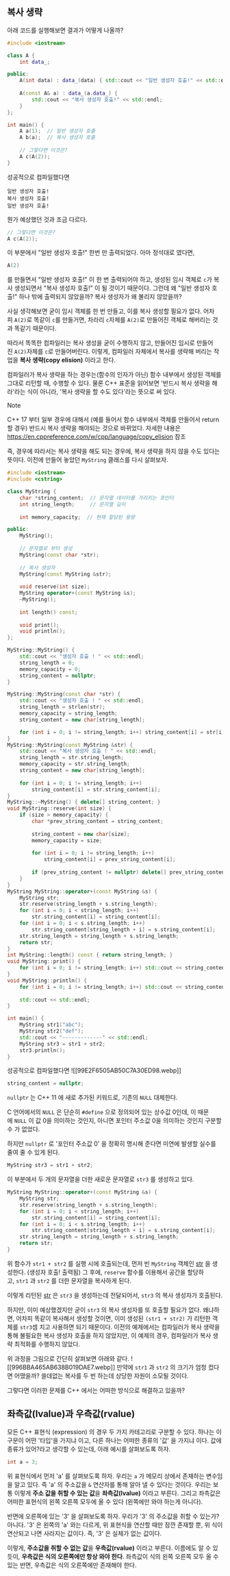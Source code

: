 ## 복사 생략

아래 코드를 실행해보면 결과가 어떻게 나올까?
```cpp
#include <iostream>

class A {
	int data_;

public:
	A(int data) : data_(data) { std::cout << "일반 생성자 호출!" << std::endl; }
	
	A(const A& a) : data_(a.data_) {
		std::cout << "복사 생성자 호출!" << std::endl;
	}
};

int main() {
	A a(1);  // 일반 생성자 호출
	A b(a);  // 복사 생성자 호출
	
	// 그렇다면 이것은?
	A c(A(2));
}
```
성공적으로 컴파일했다면
```
일반 생성자 호출!
복사 생성자 호출!
일반 생성자 호출!
```

뭔가 예상했던 것과 조금 다르다.
```cpp
// 그렇다면 이것은?
A c(A(2));
```
이 부분에서 "일반 생성자 호출!" 한번 만 출력되었다. 아마 정석대로 였다면,
```cpp
A(2)
```
를 만들면서 "일반 생성자 호출!" 이 한 번 출력되어야 하고, 생성된 임시 객체로 `c`가 복사 생성되면서 "복사 생성자 호출!" 이 될 것이기 때문이다. 그런데 왜 "일반 생성자 호출!" 하나 밖에 출력되지 않았을까? 복사 생성자가 왜 불리지 않았을까?

사실 생각해보면 굳이 임시 객체를 한 번 만들고, 이를 복사 생성할 필요가 없다. 어차피 `A(2)`로 똑같이 `c`를 만들거면, 차라리 `c`자체를 `A(2)`로 만들어진 객체로 해버리는 것과 똑같기 때문이다.

따라서 똑똑한 컴파일러는 복사 생성을 굳이 수행하지 않고, 만들어진 임시로 만들어진 `A(2)`자체를 `c`로 만들어버린다. 이렇게, 컴파일러 자체에서 복사를 생략해 버리는 작업을 **복사 생략(copy elision)** 이라고 한다.

컴파일러가 복사 생략을 하는 경우는(함수의 인자가 아닌) 함수 내부에서 생성된 객체를 그대로 리턴할 때, 수행할 수 있다. 물론 C++ 표준을 읽어보면 '반드시 복사 생략을 해라'라는 식이 아니라, '복사 생략을 할 수도 있다'라는 뜻으로 써 있다.
> [!note]
> C++ 17 부터 일부 경우에 대해서 (예를 들어서 함수 내부에서 객체를 만들어서 return 할 경우) 반드시 복사 생략을 해야되는 것으로 바뀌었다. 자세한 내용은 https://en.cppreference.com/w/cpp/language/copy_elision 참조

즉, 경우에 따라서는 복사 생략을 해도 되는 경우에, 복사 생략을 하지 않을 수도 있다는 뜻이다.
이전에 만들어 놓았던 `MyString` 클래스를 다시 살펴보자.
```cpp
#include <iostream>
#include <cstring>

class MyString {
	char *string_content;  // 문자열 데이터를 가리키는 포인터
	int string_length;     // 문자열 길이
	
	int memory_capacity;  // 현재 할당된 용량

public:
	MyString();
	
	// 문자열로 부터 생성
	MyString(const char *str);
	
	// 복사 생성자
	MyString(const MyString &str);
	
	void reserve(int size);
	MyString operator+(const MyString &s);
	~MyString();
	
	int length() const;
	
	void print();
	void println();
};

MyString::MyString() {
	std::cout << "생성자 호출 ! " << std::endl;
	string_length = 0;
	memory_capacity = 0;
	string_content = nullptr;
}

MyString::MyString(const char *str) {
	std::cout << "생성자 호출 ! " << std::endl;
	string_length = strlen(str);
	memory_capacity = string_length;
	string_content = new char[string_length];

	for (int i = 0; i != string_length; i++) string_content[i] = str[i];
}
MyString::MyString(const MyString &str) {
	std::cout << "복사 생성자 호출 ! " << std::endl;
	string_length = str.string_length;
	memory_capacity = str.string_length;
	string_content = new char[string_length];
	
	for (int i = 0; i != string_length; i++)
		string_content[i] = str.string_content[i];
}
MyString::~MyString() { delete[] string_content; }
void MyString::reserve(int size) {
	if (size > memory_capacity) {
		char *prev_string_content = string_content;
		
		string_content = new char[size];
		memory_capacity = size;
		
		for (int i = 0; i != string_length; i++)
			string_content[i] = prev_string_content[i];
		
		if (prev_string_content != nullptr) delete[] prev_string_content;
	}
}
MyString MyString::operator+(const MyString &s) {
	MyString str;
	str.reserve(string_length + s.string_length);
	for (int i = 0; i < string_length; i++)
		str.string_content[i] = string_content[i];
	for (int i = 0; i < s.string_length; i++)
		str.string_content[string_length + i] = s.string_content[i];
	str.string_length = string_length + s.string_length;
	return str;
}
int MyString::length() const { return string_length; }
void MyString::print() {
	for (int i = 0; i != string_length; i++) std::cout << string_content[i];
}
void MyString::println() {
	for (int i = 0; i != string_length; i++) std::cout << string_content[i];
	
	std::cout << std::endl;
}

int main() {
	MyString str1("abc");
	MyString str2("def");
	std::cout << "-------------" << std::endl;
	MyString str3 = str1 + str2;
	str3.println();
}
```
성공적으로 컴파일했다면
![[99E2F6505AB50C7A30ED98.webp]]

```cpp
string_content = nullptr;
```
`nullptr` 는 C++ 11 에 새로 추가된 키워드로, 기존의 `NULL` 대체한다.

C 언어에서의 `NULL` 은 단순히 `#define` 으로 정의되어 있는 상수값 0인데, 이 때문에 `NULL` 이 값 0을 의미하는 것인지, 아니면 포인터 주소값 0을 의미하는 것인지 구분할 수 가 없었다.

하지만 `nullptr` 로 '포인터 주소값 0' 을 정확히 명시해 준다면 미연에 발생할 실수를 줄여 줄 수 있게 된다.

```cpp
MyString str3 = str1 + str2;
```
이 부분에서 두 개의 문자열을 더한 새로운 문자열로 `str3` 를 생성하고 있다.
```cpp
MyString MyString::operator+(const MyString &s) {
	MyString str;
	str.reserve(string_length + s.string_length);
	for (int i = 0; i < string_length; i++)
		str.string_content[i] = string_content[i];
	for (int i = 0; i < s.string_length; i++)
		str.string_content[string_length + i] = s.string_content[i];
	str.string_length = string_length + s.string_length;
	return str;
}
```
위 함수가 `str1 + str2` 를 실행 시에 호출되는데, 먼저 빈 `MyString` 객체인 [str](https://modoocode.com/str) 을 생성한다. (생성자 호출! 출력됨) 그 후에, `reserve` 함수를 이용해서 공간을 할당하고, `str1` 과 `str2` 를 더한 문자열을 복사하게 된다.

이렇게 리턴된 [str](https://modoocode.com/str) 은 `str3` 을 생성하는데 전달되어서, `str3` 의 복사 생성자가 호출된다.

하지만, 이미 예상했겠지만 굳이 `str3` 의 복사 생성자를 또 호출할 필요가 없다. 왜냐하면, 어차피 똑같이 복사해서 생성할 것이면, 이미 생성된 `(str1 + str2)` 가 리턴한 객체를 `str3`셈 치고 사용하면 되기 때문이다. 이전의 예제에서는 컴파일러가 복사 생략을 통해 불필요한 복사 생성자 호출을 하지 않았지만, 이 예제의 경우, 컴파일러가 복사 생략 최적화를 수행하지 않았다.

위 과정을 그림으로 간단히 살펴보면 아래와 같다.
![[996BBA465AB638B019DAE7.webp]]
만약에 `str1` 과 `str2` 의 크기가 엄청 컸다면 어땠을까? 쓸데없는 복사를 두 번 하는데 상당한 자원이 소모될 것이다.

그렇다면 이러한 문제를 C++ 에서는 어떠한 방식으로 해결하고 있을까?

## 좌측값(lvalue)과 우측값(rvalue)

모든 C++ 표현식 (expression) 의 경우 두 가지 카테고리로 구분할 수 있다. 하나는 이 구문이 어떤 '타입'을 가지냐 이고, 다른 하나는 어떠한 종류의 '값' 을 가지냐 이다. 값에 종류가 있어?라고 생각할 수 있는데, 아래 예시를 살펴보도록 하자.
```cpp
int a = 3;
```
위 표현식에서 먼저 'a' 를 살펴보도록 하자. 우리는 `a` 가 메모리 상에서 존재하는 변수임을 알고 있다. 즉 'a' 의 주소값을 `&` 연산자를 통해 알아 낼 수 있다는 것이다. 우리는 보통 이렇게 **주소 값을 취할 수 있는 값**을 **좌측값(lvalue)** 이라고 부른다. 그리고 좌측값은 어떠한 표현식의 왼쪽 오른쪽 모두에 올 수 있다 (왼쪽에만 와야 하는게 아니다).

반면에 오른쪽에 있는 '3' 을 살펴보도록 하자. 우리가 '3' 의 주소값을 취할 수 있는가? 아니다. '3' 은 왼쪽의 'a' 와는 다르게, 위 표현식을 연산할 때만 잠깐 존재할 뿐, 위 식이 연산되고 나면 사라지는 값이다. 즉, '3' 은 실체가 없는 값이다.

이렇게, **주소값을 취할 수 없는 값**을 **우측값(rvalue)** 이라고 부른다. 이름에도 알 수 있듯이, **우측값은 식의 오른쪽에만 항상 와야 한다**. 좌측값이 식의 왼쪽 오른쪽 모두 올 수 있는 반면, 우측값은 식의 오른쪽에만 존재해야 한다.